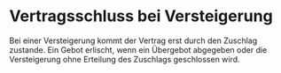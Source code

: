 # Vertragsschluss bei Versteigerung

Bei einer Versteigerung kommt der Vertrag erst durch den Zuschlag zustande. Ein Gebot erlischt, wenn ein Übergebot abgegeben oder die Versteigerung ohne Erteilung des Zuschlags geschlossen wird.